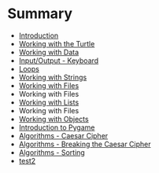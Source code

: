 # Summary

* [Introduction](README.md)
* [Working with the Turtle](working-with-the-turtle.md)
* [Working with Data](working-with-data.md)
* [Input/Output - Keyboard](inputoutput-keyboard.md)
* [Loops](loops.md)
* [Working with Strings](working-with-strings.md)
* [Working with Files](working-with-files.md)
* Working with Files
* [Working with Lists](working-with-lists.md)
* Working with Files
* [Working with Objects](working-with-objects.md)
* [Introduction to Pygame](introduction-to-pygame.md)
* [Algorithms - Caesar Cipher](algorithms-caesar-cipher.md)
* [Algorithms - Breaking the Caesar Cipher](algorithms-breaking-the-caesar-cipher.md)
* [Algorithms - Sorting](algorithms-sorting.md)
* [test2](test2.md)

